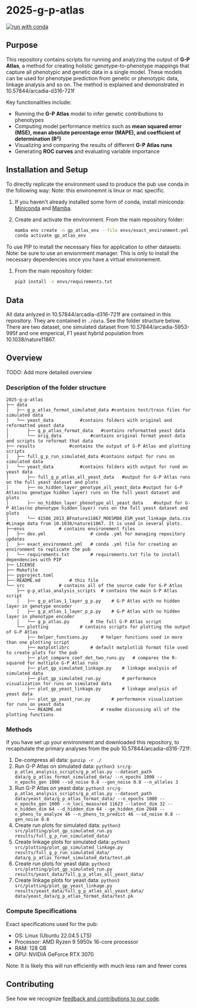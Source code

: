 # 2025-g-p-atlas

[![run with conda](https://img.shields.io/badge/run%20with-conda-3EB049?labelColor=000000&logo=anaconda)](https://docs.conda.io/projects/miniconda/en/latest/)

## Purpose

This repository contains scripts for running and analyzing the output of **G-P Atlas**, a method for creating holistic genotype-to-phenotype mappings that capture all phenotypic and genetic data in a single model. These models can be used for phenotype prediction from genetic or phenotypic data, linkage analysis and so on. The method is explained and demonstrated in 10.57844/arcadia-d316-721f

Key functionalities include:

- Running the **G-P Atlas** model to infer genetic contributions to phenotypes
- Computing model performance metrics such as **mean squared error (MSE), mean absolute percentage error (MAPE), and coefficient of determination (R²)**
- Visualizing and comparing the results of different **G-P Atlas runs**
- Generating **ROC curves** and evaluating variable importance

## Installation and Setup

To directly replicate the environment used to produce the pub use conda in the following way:
Note: this environemnt is linux or mac specific.

1. If you haven't already installed some form of conda, install miniconda:
   [Miniconda](https://docs.conda.io/projects/miniconda/en/latest/) and [Mamba](https://mamba.readthedocs.io/en/latest/).

2. Create and activate the environment.
   From the main repository folder:
   ```bash
   mamba env create -n gp_atlas_env --file envs/exact_environment.yml
   conda activate gp_atlas_env
   ```
To use PIP to install the necessary files for application to other datasets:
Note: be sure to use an envionrment manager. This is only to install the necessary dependencies once you have a virtual environement.

1. From the main repository folder:
   ```bash
   pip3 install -c envs/requirements.txt
   ```

## Data

All data anlyzed in 10.57844/arcadia-d316-721f are contained in this repository. They are contained in `./data`. See the folder structure below. There are two dataset, one simulated dataset from 10.57844/arcadia-5953-995f and one emperical, F1 yeast hybrid population from 10.1038/nature11867.

## Overview

TODO: Add more detailed overview

### Description of the folder structure

```
2025-g-p-atlas
├── data
│   ├── g_p_atlas_format_simulated_data #contains test/train files for simulated data
│   └── yeast_data			#contains folders with original and reformatted yeast data
│       ├── g_p_atlas_format_data	#contains reformatted yeast data
│       └── orig_data			#contains original format yeast data and scripts to reformat that data
├── results				#contains the output of G-P Atlas and plotting scripts
│   ├── full_g_p_run_simulated_data	#contains output for runs on simulated data
│   └── yeast_data			#contains folders with output for rund on yeast data
│       ├── full_g_p_atlas_all_yeast_data	#output for G-P Atlas runs on the full yeast dataset and plots
│       ├── no_hidden_layer_genotype_all_yeast_data	#output for G-P Atlas(no genotype hidden layer) runs on the full yeast dataset and plots
│       ├── no_hidden_layer_phenotype_all_yeast_data	#output for G-P Atlas(no phenotype hidden layer) runs on the full yeast dataset and plots
│       └── 41586_2013_BFnature11867_MOESM88_ESM_yeat_linkage_data.csv	#Linage data from 10.1038/nature11867. It is used in several plots.
├──envs 			# contains environement files
│   ├── dev.yml                 # conda .yml for managing repository updates  
│   ├── exact_environment.yml   # conda .yml file for creating an environment to replicate the pub
│   └── requirements.txt        # requirements.txt file to install dependencies with PIP
├── LICENSE                     
├── Makefile
├── pyproject.toml
├── README.md			# this file
└── src				# contains all of the source code for G-P Atlas
    ├── g-p_atlas_analysis_scripts	# contains the main G-P Atlas script
    │   ├── g_p_atlas_1_layer_g_p.py	# G-P Atlas with no hidden layer in genotype encoder
    │   ├── g_p_atlas_1_layer_p_p.py	# G-P Atlas with no hidden layer in phenotype encoder
    │   └── g_p_atlas.py		# the full G-P Atlas script
    └── plotting			# contains scripts for plotting the output of G-P Atlas
        ├── helper_functions.py		# helper functions used in more than one plotting script
        ├── matplotlibrc		# default matplotlib format file used to create plots for the pub
        ├── plot_compare_coef_det_two_runs.py	# compares the R-squared for multiple G-P Atlas runs
        ├── plot_gp_simulated_linkage.py	# linkage analysis of simulated data
        ├── plot_gp_simulated_run.py		# performance visualization for runs on simulated data
        ├── plot_gp_yeast_linkage.py		# linkage analysis of yeast data
        ├── plot_gp_yeast_run.py		# performance visualization for runs on yeast data
        └── README.md				# readme discussing all of the plotting functions
```

### Methods

If you have set up your environment and downloaded this repository, to recapitulate the primary analyses from the pub 10.57844/arcadia-d316-721f:

1. De-compress all data:	`gunzip -r ./`
2. Run G-P Atlas on simulated data:	`python3 src/g-p_atlas_analysis_scripts/g_p_atlas.py --dataset_path data/g_p_atlas_format_simulated_data/ --n_epochs 1000 --n_epochs_gen 1000 --sd_noise 0.8 --gen_noise 0.8 --n_alleles 3`
3. Run G-P Atlas on yeast data:	`python3 src/g-p_atlas_analysis_scripts/g_p_atlas.py --dataset_path data/yeast_data/g_p_atlas_format_data/ --n_epochs 1000 --n_epochs_gen 1000 --n_loci_measured 11623 --latent_dim 32 --e_hidden_dim 64 --d_hidden_dim 64 --ge_hidden_dim 2048 --n_phens_to_analyze 46 --n_phens_to_predict 46 --sd_noise 0.8 --gen_noise 0.8`
4. Create run plots for simulated data: `python3 src/plotting/plot_gp_simulated_run.py results/full_g_p_run_simulated_data/`
5. Create linkage plots for simulated data: `python3 src/plotting/plot_gp_simulated_linkage.py results/full_g_p_run_simulated_data/ data/g_p_atlas_format_simulated_data/test.pk`
6. Create run plots for yeast data: `python3 src/plotting/plot_gp_simulated_run.py results/yeast_data/full_g_p_atlas_all_yeast_data/`
7. Create linkage plots for yeast data: `python3 src/plotting/plot_gp_yeast_linkage.py results/yeast_data/full_g_p_atlas_all_yeast_data/ data/yeast_data/g_p_atlas_format_data/test.pk`


### Compute Specifications

Exact specifications used for the pub:

- OS: Linux (Ubuntu 22.04.5 LTS)
- Processor: AMD Ryzen 9 5950x 16-core processor
- RAM: 128 GB
- GPU: NVIDIA GeForce RTX 3070

Note: It is likely this will run efficiently with much less ram and fewer cores 

## Contributing

See how we recognize [feedback and contributions to our code](https://github.com/Arcadia-Science/arcadia-software-handbook/blob/main/guides-and-standards/guide-credit-for-contributions.md).

